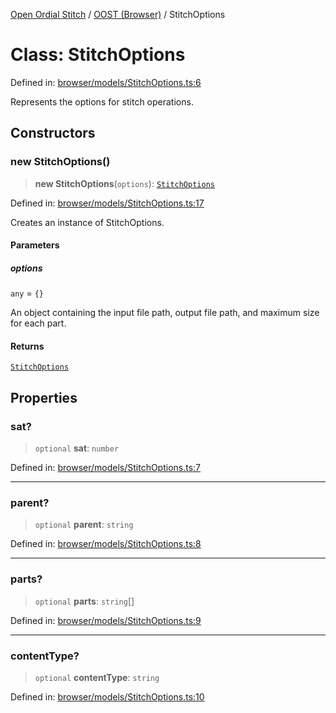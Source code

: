 [Open Ordial Stitch](../../README.md) / [OOST (Browser)](../README.md) / StitchOptions

# Class: StitchOptions

Defined in: [browser/models/StitchOptions.ts:6](https://github.com/open-ordinal/open-ordinal-stitch/blob/0aafca5ac400fd4fbd267bbafa1a162a9dc20139/src/browser/models/StitchOptions.ts#L6)

Represents the options for stitch operations.

## Constructors

### new StitchOptions()

> **new StitchOptions**(`options`): [`StitchOptions`](StitchOptions.md)

Defined in: [browser/models/StitchOptions.ts:17](https://github.com/open-ordinal/open-ordinal-stitch/blob/0aafca5ac400fd4fbd267bbafa1a162a9dc20139/src/browser/models/StitchOptions.ts#L17)

Creates an instance of StitchOptions.

#### Parameters

##### options

`any` = `{}`

An object containing the input file path, output file path, and maximum size for each part.

#### Returns

[`StitchOptions`](StitchOptions.md)

## Properties

### sat?

> `optional` **sat**: `number`

Defined in: [browser/models/StitchOptions.ts:7](https://github.com/open-ordinal/open-ordinal-stitch/blob/0aafca5ac400fd4fbd267bbafa1a162a9dc20139/src/browser/models/StitchOptions.ts#L7)

***

### parent?

> `optional` **parent**: `string`

Defined in: [browser/models/StitchOptions.ts:8](https://github.com/open-ordinal/open-ordinal-stitch/blob/0aafca5ac400fd4fbd267bbafa1a162a9dc20139/src/browser/models/StitchOptions.ts#L8)

***

### parts?

> `optional` **parts**: `string`[]

Defined in: [browser/models/StitchOptions.ts:9](https://github.com/open-ordinal/open-ordinal-stitch/blob/0aafca5ac400fd4fbd267bbafa1a162a9dc20139/src/browser/models/StitchOptions.ts#L9)

***

### contentType?

> `optional` **contentType**: `string`

Defined in: [browser/models/StitchOptions.ts:10](https://github.com/open-ordinal/open-ordinal-stitch/blob/0aafca5ac400fd4fbd267bbafa1a162a9dc20139/src/browser/models/StitchOptions.ts#L10)
